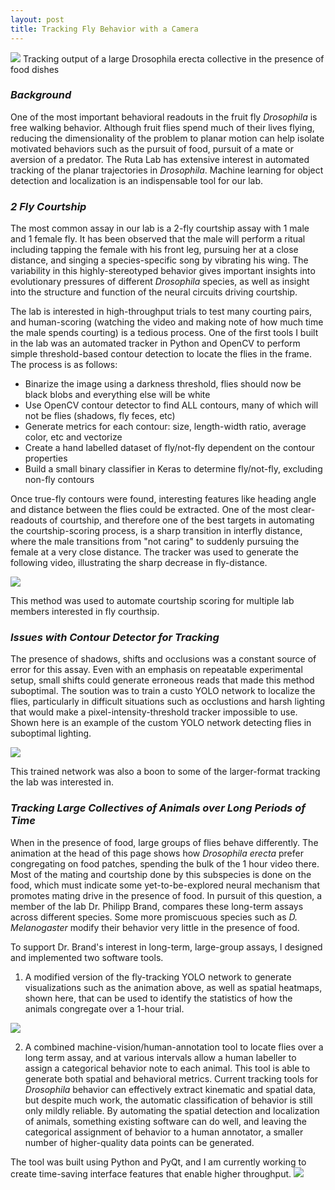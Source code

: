 ```yaml
---
layout: post
title: Tracking Fly Behavior with a Camera
---
```


![](https://i.imgur.com/cyywHzZ.gif)
Tracking output of a large Drosophila erecta collective in the presence of food dishes

### *Background*
One of the most important behavioral readouts in the fruit fly *Drosophila* is free walking behavior. Although fruit flies spend much of their lives flying, reducing the dimensionality of the problem to planar motion can help isolate motivated behaviors such as the pursuit of food, pursuit of a mate or aversion of a predator.  The Ruta Lab has extensive interest in automated tracking of the planar trajectories in *Drosophila*. Machine learning for object detection and localization is an indispensable tool for our lab.

### *2 Fly Courtship*
The most common assay in our lab is a 2-fly courtship assay with 1 male and 1 female fly. It has been observed that the male will perform a ritual including tapping the female with his front leg, pursuing her at a close distance, and singing a species-specific song by vibrating his wing. The variability in this highly-stereotyped behavior gives important insights into evolutionary pressures of different *Drosophila* species, as well as insight into the structure and function of the neural circuits driving courtship.

The lab is interested in high-throughput trials to test many courting pairs, and human-scoring (watching the video and making note of how much time the male spends courting) is a tedious process.  One of the first tools I built in the lab was an automated tracker in Python and OpenCV to perform simple threshold-based contour detection to locate the flies in the frame. The process is as follows:

* Binarize the image using a darkness threshold, flies should now be black blobs and everything else will be white
* Use OpenCV contour detector to find ALL contours, many of which will not be flies (shadows, fly feces, etc)
* Generate metrics for each contour: size, length-width ratio, average color, etc and vectorize
* Create a hand labelled dataset of fly/not-fly dependent on the contour properties
* Build a small binary classifier in Keras to determine fly/not-fly, excluding non-fly contours

Once true-fly contours were found, interesting features like heading angle and distance between the flies could be extracted. One of the most clear-readouts of courtship, and therefore one of the best targets in automating the courtship-scoring process, is a sharp transition in interfly distance, where the male transitions from "not caring" to suddenly pursuing the female at a very close distance. The tracker was used to generate the following video, illustrating the sharp decrease in fly-distance.

![](https://imgur.com/2qoobLf.gif)

This method was used to automate courtship scoring for multiple lab members interested in fly courthsip.

### *Issues with Contour Detector for Tracking*
The presence of shadows, shifts and occlusions was a constant source of error for this assay. Even with an emphasis on repeatable experimental setup, small shifts could generate erroneous reads that made this method suboptimal. The soution was to train a custo YOLO network to localize the flies, particularly in difficult situations such as occlustions and harsh lighting that would make a pixel-intensity-threshold tracker impossible to use. Shown here is an example of the custom YOLO network detecting flies in suboptimal lighting.

![](https://lh6.googleusercontent.com/EdhNKC0syCEfRoxV1WJnS6JwYMAQUgyeWGdVImwRywlC51_2HsG-hVZ3x-E-filCtUhoBPSJ1UucZZxBZxpN4pdRM-V9_DPBHWYEnLwlLg=s320)

This trained network was also a boon to some of the larger-format tracking the lab was interested in.

### *Tracking Large Collectives of Animals over Long Periods of Time*
When in the presence of food, large groups of flies behave differently. The animation at the head of this page shows how *Drosophila erecta* prefer congregating on food patches, spending the bulk of the 1 hour video there. Most of the mating and courtship done by this subspecies is done on the food, which must indicate some yet-to-be-explored neural mechanism that promotes mating drive in the presence of food. In pursuit of this question, a member of the lab Dr. Philipp Brand, compares these long-term assays across different species. Some more promiscuous species such as *D. Melanogaster* modify their behavior very little in the presence of food.

To support Dr. Brand's interest in long-term, large-group assays, I designed and implemented two software tools.
1. A modified version of the fly-tracking YOLO network to generate visualizations such as the animation above, as well as spatial heatmaps, shown here, that can be used to identify the statistics of how the animals congregate over a 1-hour trial.

![](https://imgur.com/Vvx2pzI.png)

2. A combined machine-vision/human-annotation tool to locate flies over a long term assay, and at various intervals allow a human labeller to assign a categorical behavior note to each animal. This tool is able to generate both spatial and behavioral metrics. Current tracking tools for *Drosophila* behavior can effectively extract kinematic and spatial data, but despite much work, the automatic classification of behavior is still only mildly reliable. By automating the spatial detection and localization of animals, something existing software can do well, and leaving the categorical assignment of behavior to a human annotator, a smaller number of higher-quality data points can be generated.

The tool was built using Python and PyQt, and I am currently working to create time-saving interface features that enable higher throughput.
![](https://i.imgur.com/OUFPf9n.png)

